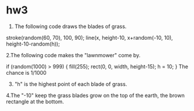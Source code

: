 # hw3

1. The following code draws the blades of grass.
  
  stroke(random(60, 70), 100, 90);
  line(x, height-10, x+random(-10, 10), height-10-random(h));
  
  
2.The following code makes the "lawnmower" come by.
 
  if (random(1000) > 999) {
    fill(255);
    rect(0, 0, width, height-15);
    h = 10;
  }
  The chance is 1/1000
  
  
3. "h" is the highest point of each blade of grass.
  
  
4.The "-10" keep the grass blades grow on the top of the earth, the brown rectangle at the bottom.
